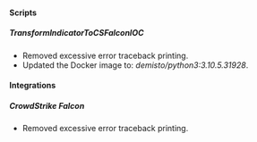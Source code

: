 
#### Scripts
##### TransformIndicatorToCSFalconIOC
- Removed excessive error traceback printing.
- Updated the Docker image to: *demisto/python3:3.10.5.31928*.

#### Integrations
##### CrowdStrike Falcon
- Removed excessive error traceback printing.
